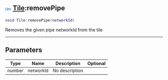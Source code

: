 ## ![server](../../.gitbook/assets/server.png) [Tile](./readme/tile.md):removePipe

```lua
void Tile:removePipe(networkId)
```

Removes the given pipe networkId from the tile

------
## Parameters

| Type   | Name | Description | Optional |
| ------ | ---- | ----------- | -------: |
| number | networkId | No description |  |

